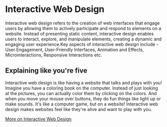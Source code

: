# Interactive Web Design

Interactive web design refers to the creation of web interfaces that engage users by allowing them to actively participate and respond to elements on a website. Instead of presenting static content, interactive design enables users to interact, explore, and manipulate elements, creating a dynamic and engaging user experience.Key aspects of interactive web design include - User Engagement, User-Friendly Interfaces, Animation and Effects, Microinteractions, Responsive Interactions etc.

## Explaining like you're five

Interactive web design is like having a website that talks and plays with you! Imagine you have a coloring book on the computer. Instead of just looking at the pictures, you can actually color them by clicking on the colors. And when you move your mouse over buttons, they do fun things like light up or make sounds. It's like a computer game, but on a website! Interactive web design makes websites feel like they're alive and want to play with you.

[More on Interactive Web Design](https://99designs.com/blog/web-digital/interactive-web-design/)

